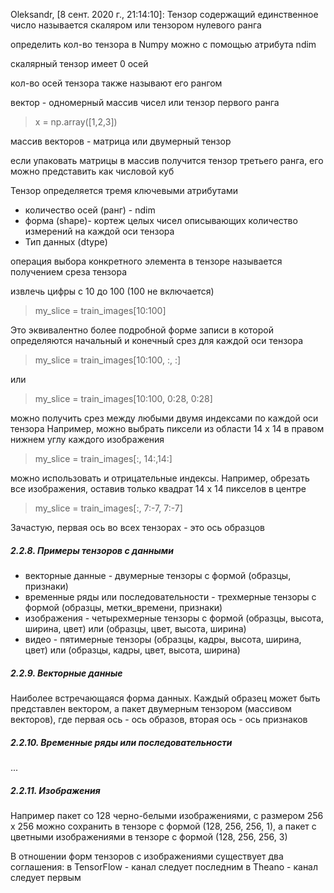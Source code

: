 Oleksandr, [8 сент. 2020 г., 21:14:10]:
Тензор содержащий единственное число называется скаляром или тензором нулевого ранга

определить кол-во тензора в Numpy можно с помощью атрибута ndim

скалярный тензор имеет 0 осей

кол-во осей тензора также называют его рангом

вектор - одномерный массив чисел или тензор первого ранга

> x = np.array([1,2,3])

массив векторов - матрица или двумерный тензор

если упаковать матрицы в массив получится тензор третьего ранга, его можно представить как числовой куб

Тензор определяется тремя ключевыми атрибутами

- количество осей (ранг) - ndim
- форма (shape)- кортеж целых чисел описывающих количество измерений на каждой оси тензора 
- Тип данных (dtype)

операция выбора конкретного элемента в тензоре называется получением среза тензора

извлечь цифры с 10 до 100 (100 не включается)

> my_slice = train_images[10:100]

Это эквивалентно более подробной форме записи в которой определяются начальный и конечный срез для каждой оси тензора

> my_slice = train_images[10:100, :, :]

или

> my_slice = train_images[10:100, 0:28, 0:28]

можно получить срез между любыми двумя индексами по каждой оси тензора
Например, можно выбрать пиксели из области 14 х 14 в правом нижнем углу каждого изображения 

> my_slice = train_images[:, 14:,14:]

можно использовать и отрицательные индексы. Например, обрезать все изображения, оставив только квадрат 14 х 14 пикселов в центре

> my_slice = train_images[:, 7:-7, 7:-7]

Зачастую, первая ось во всех тензорах - это ось образцов

##### 2.2.8. Примеры тензоров с данными

- векторные данные - двумерные тензоры с формой (образцы, признаки)
- временные ряды или последовательности - трехмерные тензоры с формой (образцы, метки_времени, признаки)
- изображения - четырехмерные тензоры с формой (образцы, высота, ширина, цвет) или (образцы, цвет, высота, ширина)
- видео - пятимерные тензоры (образцы, кадры, высота, ширина, цвет) или (образцы, кадры, цвет, высота, ширина)

##### 2.2.9. Векторные данные

Наиболее встречающаяся форма данных. Каждый образец может быть представлен вектором, а пакет двумерным тензором (массивом векторов), где первая ось - ось образов, вторая ось - ось признаков

##### 2.2.10. Временные ряды или последовательности
...

##### 2.2.11. Изображения
Например пакет со 128 черно-белыми изображениями, с размером 256 х 256 можно сохранить в тензоре с формой (128, 256, 256, 1), а пакет с цветными изображениями
в тензоре с формой (128, 256, 256, 3)

В отношении форм тензоров с изображениями  существует два соглашения:
в TensorFlow - канал следует последним
в Theano - канал следует первым
